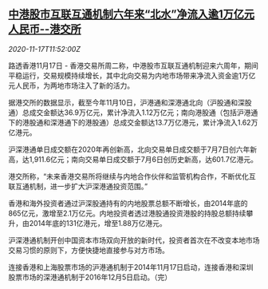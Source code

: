 <!--1605619396000-->
[中港股市互联互通机制六年来“北水”净流入逾1万亿元人民币--港交所](https://cn.reuters.com/article/hk-mainlland-stock-connect-1117-tues-idCNKBS27X1CL)
------

<div><i>2020-11-17T11:52:00Z</i></div><p>路透香港11月17日 - 香港交易所周二称，中港股市互联互通机制迎来六周年，期间平稳运行，交易规模持续增长，其中北向交易为内地市场带来净流入资金逾1万亿元人民币，为两地市场注入了新的活力。</p><p>据港交所的数据显示，截至今年11月10日，沪港通和深港通北向（沪股通和深股通）总成交金额达36.9万亿元，累计净流入1.12万亿元；南向港股通（包括沪港通下的港股通和深港通下的港股通）总成交金额达13.7万亿港元，累计净流入1.62万亿港元。</p><p>沪深港通单日成交额在2020年再创新高，北向交易单日成交额于7月7日创六年新高，达1,911.6亿元；南向交易单日成交额于7月6日创历史新高，达601.7亿港元。</p><p>港交所称，“未来香港交易所将继续与内地合作伙伴和监管机构合作，不断优化互联互通机制，进一步扩大沪深港通投资范围。”</p><p>香港和海外投资者通过沪深股通持有的内地股票总额不断增长，由2014年底的865亿元，激增至2.1万亿元。内地投资者透过港股通投资港股的持股总额持续攀升，由2014年底的131亿港元，增至1.88万亿港元。</p><p>沪深港通机制开创中国资本市场双向开放的新时代，投资者首次在不改变本地市场交易习惯的原则下，方便快捷地直接参与对方市场。</p><p>连接香港和上海股票市场的沪港通机制于2014年11月17日启动，连接香港和深圳股票市场的深港通机制于2016年12月5日启动。（完）</p>
